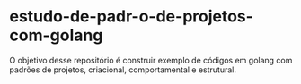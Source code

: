 # estudo-de-padr-o-de-projetos-com-golang
O objetivo desse repositório é construir exemplo de códigos em golang com padrões de projetos, criacional, comportamental e estrutural.
